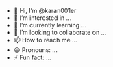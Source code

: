 - 👋 Hi, I’m @karan001er
- 👀 I’m interested in ...
- 🌱 I’m currently learning ...
- 💞️ I’m looking to collaborate on ...
- 📫 How to reach me ...
- 😄 Pronouns: ...
- ⚡ Fun fact: ...

<!---
karan001er/karan001er is a ✨ special ✨ repository because its `README.md` (this file) appears on your GitHub profile.
You can click the Preview link to take a look at your changes.
--->
